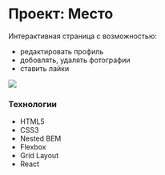 # Проект: Место

Интерактивная страница с возможностью:
 * редактировать профиль
 * добовлять, удалять фотографии
 * ставить лайки

<img src="https://user-images.githubusercontent.com/101800268/171993443-1f168908-5e86-4367-96cd-769d9e118dcb.jpg">

### Технологии
* HTML5
* CSS3
* Nested BEM
* Flexbox
* Grid Layout
* React
